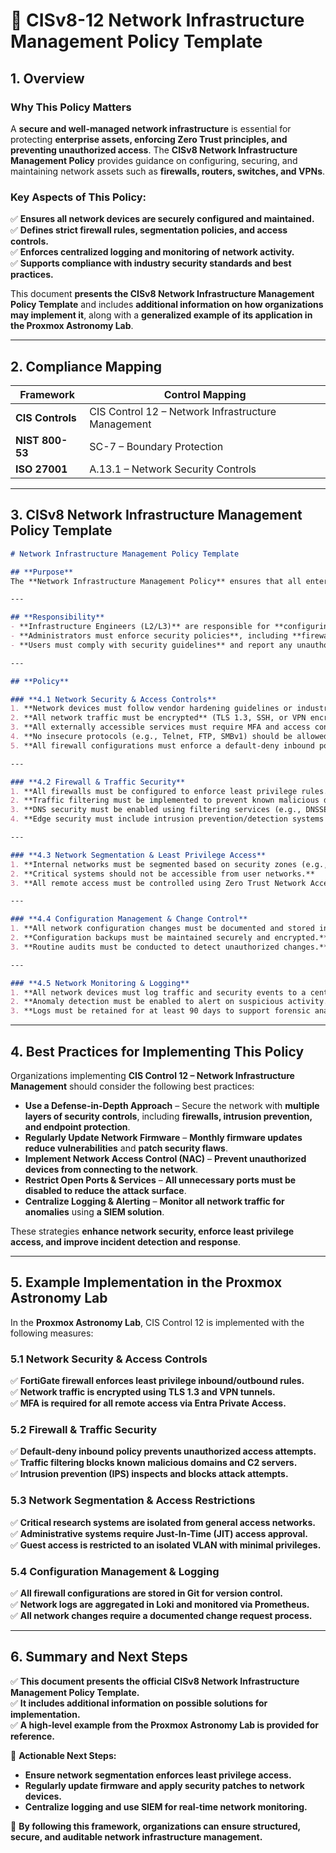 <!-- ---
title: "CISv8-12 Network Infrastructure Management Policy Template"
description: "Presents the official CISv8 Network Infrastructure Management Policy Template, with additional information on possible solutions and an example of its application in the Proxmox Astronomy Lab."
author: "VintageDon"
tags: ["CISv8", "Network Security", "Infrastructure Management", "Compliance", "Zero Trust"]
category: "Compliance"
kb_type: "Policy Template"
version: "1.0"
status: "Draft"
last_updated: "2025-03-03"
---
 -->

# **📜 CISv8-12 Network Infrastructure Management Policy Template**

## **1. Overview**  

### **Why This Policy Matters**  

A **secure and well-managed network infrastructure** is essential for protecting **enterprise assets, enforcing Zero Trust principles, and preventing unauthorized access**. The **CISv8 Network Infrastructure Management Policy** provides guidance on configuring, securing, and maintaining network assets such as **firewalls, routers, switches, and VPNs**.

### **Key Aspects of This Policy:**  

✅ **Ensures all network devices are securely configured and maintained.**  
✅ **Defines strict firewall rules, segmentation policies, and access controls.**  
✅ **Enforces centralized logging and monitoring of network activity.**  
✅ **Supports compliance with industry security standards and best practices.**  

This document **presents the CISv8 Network Infrastructure Management Policy Template** and includes **additional information on how organizations may implement it**, along with a **generalized example of its application in the Proxmox Astronomy Lab**.

---

## **2. Compliance Mapping**  

| **Framework**      | **Control Mapping** |
|--------------------|--------------------|
| **CIS Controls**   | CIS Control 12 – Network Infrastructure Management |
| **NIST 800-53**    | SC-7 – Boundary Protection |
| **ISO 27001**      | A.13.1 – Network Security Controls |

---

## **3. CISv8 Network Infrastructure Management Policy Template**  

```markdown
# Network Infrastructure Management Policy Template  

## **Purpose**  
The **Network Infrastructure Management Policy** ensures that all enterprise network devices and configurations follow **security best practices** to protect **against unauthorized access, malware, and misconfigurations**.  

---

## **Responsibility**  
- **Infrastructure Engineers (L2/L3)** are responsible for **configuring, securing, and maintaining** network devices.  
- **Administrators must enforce security policies**, including **firewall rules and access control policies**.  
- **Users must comply with security guidelines** and report any unauthorized network activity.  

---

## **Policy**  

### **4.1 Network Security & Access Controls**  
1. **Network devices must follow vendor hardening guidelines or industry standards (e.g., CIS Benchmarks).**  
2. **All network traffic must be encrypted** (TLS 1.3, SSH, or VPN encryption).  
3. **All externally accessible services must require MFA and access control enforcement.**  
4. **No insecure protocols (e.g., Telnet, FTP, SMBv1) should be allowed.**  
5. **All firewall configurations must enforce a default-deny inbound policy.**  

---

### **4.2 Firewall & Traffic Security**  
1. **All firewalls must be configured to enforce least privilege rules.**  
2. **Traffic filtering must be implemented to prevent known malicious domains and IPs.**  
3. **DNS security must be enabled using filtering services (e.g., DNSSEC, RPZ, or DNS filtering).**  
4. **Edge security must include intrusion prevention/detection systems (IPS/IDS).**  

---

### **4.3 Network Segmentation & Least Privilege Access**  
1. **Internal networks must be segmented based on security zones (e.g., DMZ, Internal, Management).**  
2. **Critical systems should not be accessible from user networks.**  
3. **All remote access must be controlled using Zero Trust Network Access (ZTNA).**  

---

### **4.4 Configuration Management & Change Control**  
1. **All network configuration changes must be documented and stored in version control (e.g., Git).**  
2. **Configuration backups must be maintained securely and encrypted.**  
3. **Routine audits must be conducted to detect unauthorized changes.**  

---

### **4.5 Network Monitoring & Logging**  
1. **All network devices must log traffic and security events to a centralized logging system.**  
2. **Anomaly detection must be enabled to alert on suspicious activity.**  
3. **Logs must be retained for at least 90 days to support forensic analysis.**  

```

---

## **4. Best Practices for Implementing This Policy**  

Organizations implementing **CIS Control 12 – Network Infrastructure Management** should consider the following best practices:  

- **Use a Defense-in-Depth Approach** – Secure the network with **multiple layers of security controls**, including **firewalls, intrusion prevention, and endpoint protection**.  
- **Regularly Update Network Firmware** – **Monthly firmware updates reduce vulnerabilities** and **patch security flaws**.  
- **Implement Network Access Control (NAC)** – **Prevent unauthorized devices from connecting to the network**.  
- **Restrict Open Ports & Services** – **All unnecessary ports must be disabled to reduce the attack surface**.  
- **Centralize Logging & Alerting** – **Monitor all network traffic for anomalies** using **a SIEM solution**.  

These strategies **enhance network security, enforce least privilege access, and improve incident detection and response**.

---

## **5. Example Implementation in the Proxmox Astronomy Lab**  

In the **Proxmox Astronomy Lab**, CIS Control 12 is implemented with the following measures:  

### **5.1 Network Security & Access Controls**  

✅ **FortiGate firewall enforces least privilege inbound/outbound rules.**  
✅ **Network traffic is encrypted using TLS 1.3 and VPN tunnels.**  
✅ **MFA is required for all remote access via Entra Private Access.**  

### **5.2 Firewall & Traffic Security**  

✅ **Default-deny inbound policy prevents unauthorized access attempts.**  
✅ **Traffic filtering blocks known malicious domains and C2 servers.**  
✅ **Intrusion prevention (IPS) inspects and blocks attack attempts.**  

### **5.3 Network Segmentation & Access Restrictions**  

✅ **Critical research systems are isolated from general access networks.**  
✅ **Administrative systems require Just-In-Time (JIT) access approval.**  
✅ **Guest access is restricted to an isolated VLAN with minimal privileges.**  

### **5.4 Configuration Management & Logging**  

✅ **All firewall configurations are stored in Git for version control.**  
✅ **Network logs are aggregated in Loki and monitored via Prometheus.**  
✅ **All network changes require a documented change request process.**  

---

## **6. Summary and Next Steps**  

✅ **This document presents the official CISv8 Network Infrastructure Management Policy Template.**  
✅ **It includes additional information on possible solutions for implementation.**  
✅ **A high-level example from the Proxmox Astronomy Lab is provided for reference.**  

📌 **Actionable Next Steps:**  

- **Ensure network segmentation enforces least privilege access.**  
- **Regularly update firmware and apply security patches to network devices.**  
- **Centralize logging and use SIEM for real-time network monitoring.**  

🚀 **By following this framework, organizations can ensure structured, secure, and auditable network infrastructure management.**


